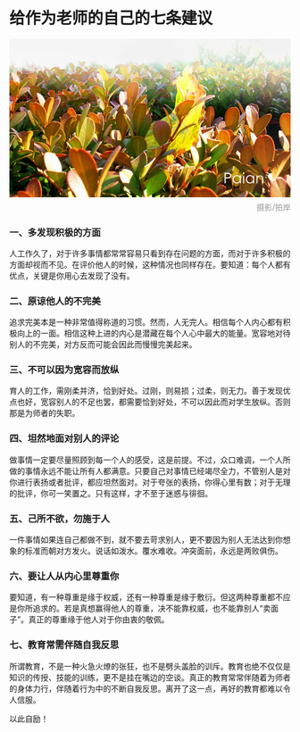 # 给作为老师的自己的七条建议

![秋叶](images/qiuye.jpg)
<div style="margin-top:-10px;color:#999;text-align:right;">摄影/拍岸</div>

### 一、多发现积极的方面
 
人工作久了，对于许多事情都常常容易只看到存在问题的方面，而对于许多积极的方面却视而不见。在评价他人的时候，这种情况也同样存在。要知道：每个人都有优点，关键是你用心去发现了没有。
 
### 二、原谅他人的不完美
 
追求完美本是一种非常值得称道的习惯。然而，人无完人。相信每个人内心都有积极向上的一面。相信这种上进的内心是潜藏在每个人心中最大的能量。宽容地对待别人的不完美，对方反而可能会因此而慢慢完美起来。
 
### 三、不可以因为宽容而放纵
 
育人的工作，需刚柔并济，恰到好处。过刚，则易损；过柔，则无力。善于发现优点也好，宽容别人的不足也罢，都需要恰到好处，不可以因此而对学生放纵。否则那是为师者的失职。
 
### 四、坦然地面对别人的评论
 
做事情一定要尽量照顾到每一个人的感受，这是前提。不过，众口难调，一个人所做的事情永远不能让所有人都满意。只要自己对事情已经竭尽全力，不管别人是对你进行表扬或者批评，都应坦然面对。对于夸张的表扬，你得心里有数；对于无理的批评，你可一笑置之。只有这样，才不至于迷惑与徘徊。
 
### 五、己所不欲，勿施于人
 
一件事情如果连自己都做不到，就不要去苛求别人，更不要因为别人无法达到你想象的标准而朝对方发火。说话如泼水。覆水难收。冲突面前，永远是两败俱伤。
 
### 六、要让人从内心里尊重你
 
要知道，有一种尊重是缘于权威，还有一种尊重是缘于敷衍。但这两种尊重都不应是你所追求的。若是真想赢得他人的尊重，决不能靠权威，也不能靠别人“卖面子”。真正的尊重缘于他人对于你由衷的敬佩。
 
### 七、教育常需伴随自我反思
 
所谓教育，不是一种火急火燎的张狂，也不是劈头盖脸的训斥。教育也绝不仅仅是知识的传授、技能的训练，更不是挂在嘴边的空谈。真正的教育常常伴随着为师者的身体力行，伴随着行为中的不断自我反思。离开了这一点，再好的教育都难以令人信服。
 
以此自励！
